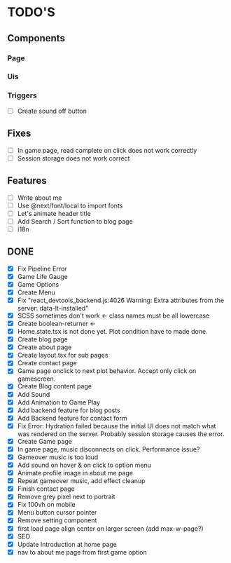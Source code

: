 # TODO'S

## Components

### Page

### Uis

### Triggers

- [ ] Create sound off button

## Fixes

- [ ] In game page, read complete on click does not work correctly
- [ ] Session storage does not work correct

## Features

- [ ] Write about me
- [ ] Use @next/font/local to import fonts
- [ ] Let's animate header title
- [ ] Add Search / Sort function to blog page
- [ ] i18n

## DONE

- [x] Fix Pipeline Error
- [x] Game Life Gauge
- [x] Game Options
- [x] Create Menu
- [x] Fix "react_devtools_backend.js:4026 Warning: Extra attributes from the server: data-lt-installed"
- [x] SCSS sometimes don't work <- class names must be all lowercase
- [x] Create boolean-returner <-
- [x] Home.state.tsx is not done yet. Plot condition have to made done.
- [x] Create blog page
- [x] Create about page
- [x] Create layout.tsx for sub pages
- [x] Create contact page
- [x] Game page onclick to next plot behavior. Accept only click on gamescreen.
- [x] Create Blog content page
- [x] Add Sound
- [x] Add Animation to Game Play
- [x] Add backend feature for blog posts
- [x] Add Backend feature for contact form
- [x] Fix Error: Hydration failed because the initial UI does not match what was rendered on the server. Probably session storage causes the error.
- [x] Create Game page
- [x] In game page, music disconnects on click. Performance issue?
- [x] Gameover music is too loud
- [x] Add sound on hover & on click to option menu
- [x] Animate profile image in about me page
- [x] Repeat gameover music, add effect cleanup
- [x] Finish contact page
- [x] Remove grey pixel next to portrait
- [x] Fix 100vh on mobile
- [x] Menu button cursor pointer
- [x] Remove setting component
- [x] first load page align center on larger screen (add max-w-page?)
- [x] SEO
- [x] Update Introduction at home page
- [x] nav to about me page from first game option
